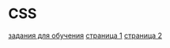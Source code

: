 # CSS
<a href="https://github.com/RomanVanLenSi/zadan/tree/master/%E2%84%965/zadaniya">задания для обучения</a>
<a href="https://github.com/RomanVanLenSi/zadan/tree/master/%E2%84%965/str%201">страница 1</a>
<a href="https://github.com/RomanVanLenSi/zadan/tree/master/%E2%84%965/str%202">страница 2</a>